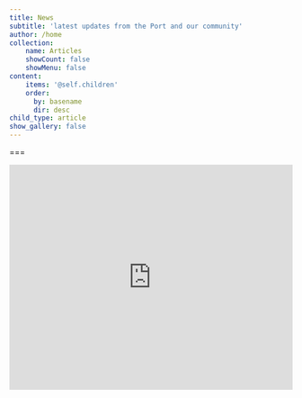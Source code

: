 ```yaml
---
title: News
subtitle: 'latest updates from the Port and our community'
author: /home
collection:
    name: Articles
    showCount: false
    showMenu: false
content:
    items: '@self.children'
    order:
      by: basename
      dir: desc
child_type: article
show_gallery: false
---
```




===


<iframe width="100%" height="400" src="https://embed.windy.com/embed2.html?lat=44.253&lon=-124.060&zoom=10&level=surface&overlay=wind&menu=&message=&marker=&calendar=&pressure=&type=map&location=coordinates&detail=&detailLat=44.430&detailLon=-124.070&metricWind=default&metricTemp=default&radarRange=-1" frameborder="0"></iframe> 
